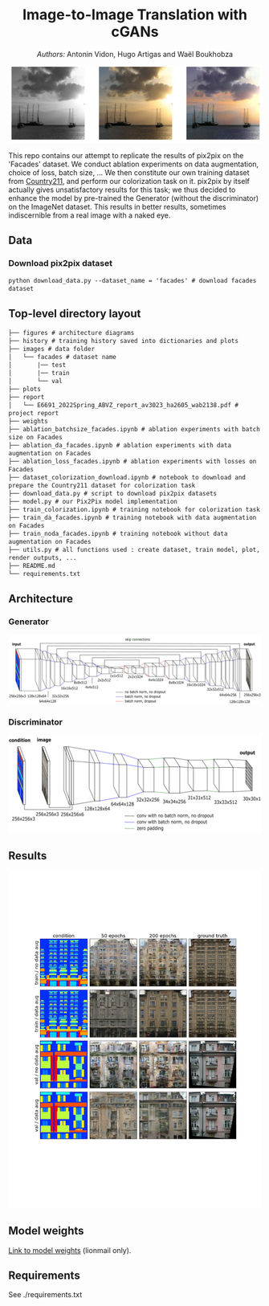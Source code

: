 <h1 align="center">Image-to-Image Translation with cGANs </h1> 

<p align="center"> <i>Authors:</i> Antonin Vidon, Hugo Artigas and Waël Boukhobza </p>

<p align="center">
  <img src="./figures/preamble.png">
</p>

This repo contains our attempt to replicate the results of pix2pix on the 'Facades' dataset. We conduct ablation experiments on data augmentation, choice of loss, batch size, ... We then constitute our own training dataset from [Country211](https://openaipublic.azureedge.net/clip/data/country211.tgz), and perform our colorization task on it. pix2pix by itself actually gives unsatisfactory results for this task; we thus decided to enhance the model by pre-trained the Generator (without the discriminator) on the ImageNet dataset. This results in better results, sometimes indiscernible from a real image with a naked eye.


## Data

### Download pix2pix dataset

```
python download_data.py --dataset_name = 'facades' # download facades dataset
```

## Top-level directory layout

```./
├── figures # architecture diagrams
├── history # training history saved into dictionaries and plots
├── images # data folder
│   └── facades # dataset name
│       |── test
│       |── train
│       └── val
├── plots
├── report
│   └── E6691_2022Spring_ABVZ_report_av3023_ha2605_wab2138.pdf # project report
├── weights
├── ablation_batchsize_facades.ipynb # ablation experiments with batch size on Facades
├── ablation_da_facades.ipynb # ablation experiments with data augmentation on Facades
├── ablation_loss_facades.ipynb # ablation experiments with losses on Facades
├── dataset_colorization_download.ipynb # notebook to download and prepare the Country211 dataset for colorization task
├── download_data.py # script to download pix2pix datasets
├── model.py # our Pix2Pix model implementation
├── train_colorization.ipynb # training notebook for colorization task
├── train_da_facades.ipynb # training notebook with data augmentation on Facades
├── train_noda_facades.ipynb # training notebook without data augmentation on Facades
├── utils.py # all functions used : create dataset, train model, plot, render outputs, ...
├── README.md
└── requirements.txt
```


## Architecture

### Generator

![generator](./figures/generator.png)

### Discriminator

![discriminator](./figures/discriminator.png)

## Results

![da_no_val](./plots/plot_da_images.png)

## Model weights

[Link to model weights](https://drive.google.com/drive/folders/1x1r_KKVbPvnI8zm7YMAIR6RPV_L4ASt4?usp=sharing) (lionmail only).


## Requirements

See ./requirements.txt
